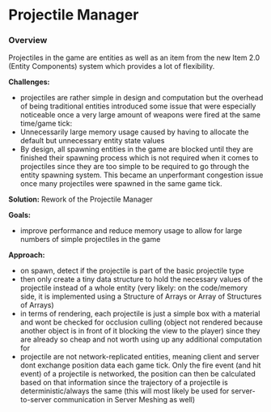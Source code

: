 # Projectile Manager
### Overview
Projectiles in the game are entities as well as an item from the new Item 2.0 (Entity Components) system which provides a lot of flexibility.

__Challenges:__

* projectiles are rather simple in design and computation but the overhead of being traditional entities introduced some issue that were especially noticeable once a very large amount of weapons were fired at the same time/game tick:
* Unnecessarily large memory usage caused by having to allocate the default but unnecessary entity state values
* By design, all spawning entities in the game are blocked until they are finished their spawning process which is not required when it comes to projectiles since they are too simple to be required to go through the entity spawning system. This became an unperformant congestion issue once many projectiles were spawned in the same game tick.

__Solution:__ Rework of the Projectile Manager

__Goals:__

* improve performance and reduce memory usage to allow for large numbers of simple projectiles in the game

__Approach:__

* on spawn, detect if the projectile is part of the basic projectile type
* then only create a tiny data structure to hold the necessary values of the projectile instead of a whole entity (very likely: on the code/memory side, it is implemented using a Structure of Arrays or Array of Structures of Arrays)
* in terms of rendering, each projectile is just a simple box with a material and wont be checked for occlusion culling (object not rendered because another object is in front of it blocking the view to the player) since they are already so cheap and not worth using up any additional computation for
* projectile are not network-replicated entities, meaning client and server dont exchange position data each game tick. Only the fire event (and hit event) of a projectile is networked, the position can then be calculated based on that information since the trajectory of a projectile is deterministic/always the same (this will most likely be used for server-to-server communication in Server Meshing as well)
